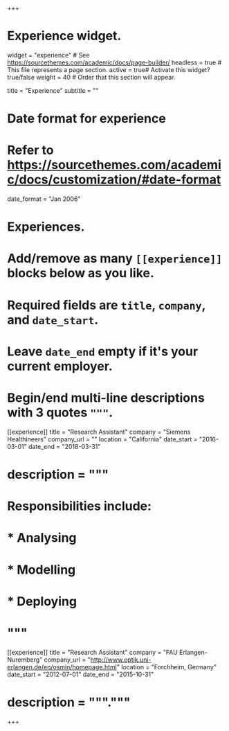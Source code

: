 +++
# Experience widget.
widget = "experience"  # See https://sourcethemes.com/academic/docs/page-builder/
headless = true  # This file represents a page section.
active = true# Activate this widget? true/false
weight = 40  # Order that this section will appear.

title = "Experience"
subtitle = ""

# Date format for experience
#   Refer to https://sourcethemes.com/academic/docs/customization/#date-format
date_format = "Jan 2006"

# Experiences.
#   Add/remove as many `[[experience]]` blocks below as you like.
#   Required fields are `title`, `company`, and `date_start`.
#   Leave `date_end` empty if it's your current employer.
#   Begin/end multi-line descriptions with 3 quotes `"""`.
[[experience]]
  title = "Research Assistant"
  company = "Siemens Healthineers"
  company_url = ""
  location = "California"
  date_start = "2016-03-01"
  date_end = "2018-03-31"
#  description = """
#  Responsibilities include:

#  * Analysing
#  * Modelling
#  * Deploying
#    """

[[experience]]
  title = "Research Assistant"
  company = "FAU Erlangen-Nuremberg"
  company_url = "http://www.optik.uni-erlangen.de/en/osmin/homepage.html"
  location = "Forchheim, Germany"
  date_start = "2012-07-01"
  date_end = "2015-10-31"
#  description = """."""

+++
